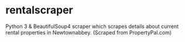 # rentalscraper
Python 3 &amp; BeautifulSoup4 scraper which scrapes details about current rental properties in Newtownabbey. (Scraped from PropertyPal.com)
